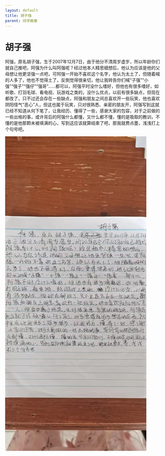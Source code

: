 ```yaml
---
layout: default
title: 胡子强
parent: 同学画像
---
```


# 胡子强

阿强，原名胡子强，生于2007年12月7日，由于他分不清周岁虚岁，所以年龄你们就自己推吧，阿强为什么叫阿强呢？经过他本人精思细想后，他认为应该是他的父母想让他更坚强一点吧，可阿强一开始不喜欢这个名字，他认为太土了，但随着喊的人多了，他也不觉得土了，反倒觉得很亲切，他让我转告你们喊“子强”“小强”“强子”“强仔”“强哥”……都可以，阿强平时没什么嗜好，但他也有很多嗜好，如听歌、打羽毛球、看电视、玩游戏之类的，没什么优点，以前有很多缺点，但现在都改了，只不过还会存在一些缺点，阿强和朋友之间总喜欢开一些玩笑，他也喜欢阴阳怪气“恶心”人，但这也属于玩笑，只对很熟悉、亲密的朋友开，阿强写到这就已经不知道从何下笔了，让我经历、懂得了一些，感谢大家的包容，对于之前做的一些出格的事，或许背后的阿强什么都懂，又什么都不懂，懂的是吸取的教训，不懂的是他那颗未被填满的心，写到这应该就算结束了吧，那我就费点墨，浅浅打上个句号吧。

![胡子强自我介绍](/photos/胡子强.jpg)
